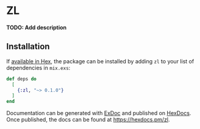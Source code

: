 # ZL

**TODO: Add description**

## Installation

If [available in Hex](https://hex.pm/docs/publish), the package can be installed
by adding `zl` to your list of dependencies in `mix.exs`:

```elixir
def deps do
  [
    {:zl, "~> 0.1.0"}
  ]
end
```

Documentation can be generated with [ExDoc](https://github.com/elixir-lang/ex_doc)
and published on [HexDocs](https://hexdocs.pm). Once published, the docs can
be found at <https://hexdocs.pm/zl>.

